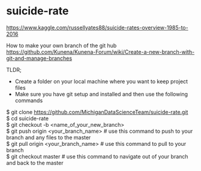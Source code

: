 # suicide-rate

https://www.kaggle.com/russellyates88/suicide-rates-overview-1985-to-2016

How to make your own branch of the git hub
https://github.com/Kunena/Kunena-Forum/wiki/Create-a-new-branch-with-git-and-manage-branches  

TLDR;  
- Create a folder on your local machine where you want to keep project files  
- Make sure you have git setup and installed and then use the following commands  
  
 $ git clone https://github.com/MichiganDataScienceTeam/suicide-rate.git  
 $ cd suicide-rate  
 $ git checkout -b <name_of_your_new_branch>  
 $ git push origin <your_branch_name>   # use this command to push to your branch and any files to the master  
 $ git pull origin <your_branch_name>   # use this command to pull to your branch  
 $ git checkout master                  # use this command to navigate out of your branch and back to the master  
